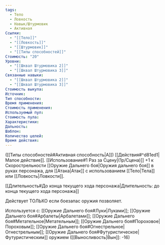 ```yaml
---
tags:
  - Тело
  - Ловкость
  - Навык/Штурмовик
  - Активная
Ссылки:
  - "[[Тело]]"
  - "[[Ловкость]]"
  - "[[Штурмовик]]"
  - "[[Типы способностей]]"
Стоимость: "20"
Уровни:
  - "[[Шквал Штурмовика 2]]"
  - "[[Шквал Штурмовика 3]]"
Связанные навыки:
  - "[[Шквал Штурмовика 2]]"
  - "[[Шквал Штурмовика 3]]"
Стоимость выкупа:
Источник:
Тип способности:
Время применения:
Стоимость применения:
Используемый пул:
Стоимость пула:
Характеристики:
Дальность:
Шаблон:
Количество целей:
Время действия:
---
```

([[Типы способностей#Активная способность|А]]) [[Действия#^d81ed1|Малое действие]]. [[Использование#1 Раз за Сцену|(1р/Сцена)]] +1 к Скорострельности [[Оружие Дальнего боя|Оружия дальнего боя]] в руках персонажа, для [[Атака|Атак]] с использованием [[Тело|Тела]] или [[Ловкость|Ловкости]].

[[Длительность#До конца текущего хода персонажа|Длительность: до конца текущего хода персонажа]] 

Действует ТОЛЬКО если боезапас оружия позволяет. 

Используется с: [[Оружие Дальнего боя#Луки|Луками]]; [[Оружие Дальнего боя#Арбалеты|Арбалетами]]; [[Оружие Дальнего боя#Метательное|Метательным]]; [[Оружие Дальнего боя#Пороховое|Пороховым]]; [[Оружие Дальнего боя#Огнестрельное|Огнестрельным]]; [[Оружие Дальнего боя#Футуристическое|Футуристическим]] оружием ([[Выносливость|Вын]]: -16)